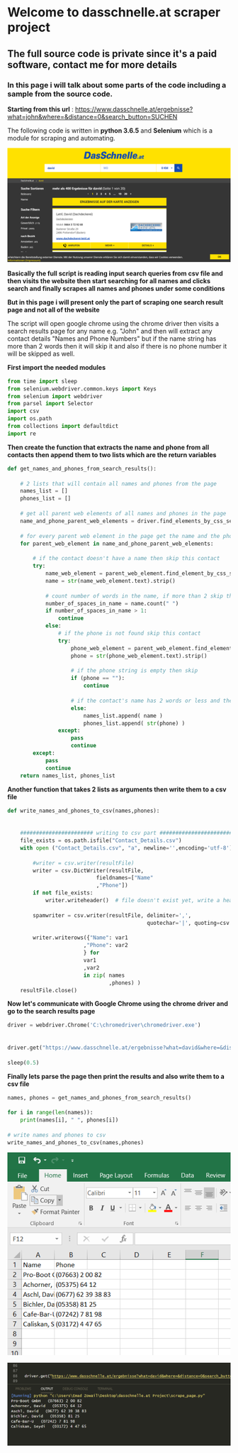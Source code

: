 # Welcome to dasschnelle.at scraper project

## The full source code is private since it's a paid software, contact me for more details

### In this page i will talk about some parts of the code including a sample from the source code.

**Starting from this url** : https://www.dasschnelle.at/ergebnisse?what=john&where=&distance=0&search_button=SUCHEN

The following code is written in **python 3.6.5** and **Selenium** which is a module for scraping and automating.

![Image of search results page](https://raw.githubusercontent.com/zowail/dasschnelle-scraper/master/dasschnelle%20search%20results%20page.PNG?token=AMfGvjJgWfWdTtmG3_NMxZGAiwpcpw3Sks5a7k7gwA%3D%3D)

**Basically the full script is reading input search queries from csv file and then visits the website then start searching for all names and clicks search and finally scrapes all names and phones under some conditions**

**But in this page i will present only the part of scraping one search result page and not all of the website**

The script will open google chrome using the chrome driver then visits a search results page for any name e.g. "John"
and then will extract any contact details "Names and Phone Numbers" but if the name string has more than 2 words then it will skip it and also if there is no phone number it will be skipped as well.

**First import the needed modules**
```python
from time import sleep
from selenium.webdriver.common.keys import Keys
from selenium import webdriver
from parsel import Selector
import csv
import os.path
from collections import defaultdict
import re
```

**Then create the function that extracts the name and phone from all contacts then append them to two lists which are the return variables**
```python
def get_names_and_phones_from_search_results():
    
    # 2 lists that will contain all names and phones from the page
    names_list = []
    phones_list = []

    # get all parent web elements of all names and phones in the page
    name_and_phone_parent_web_elements = driver.find_elements_by_css_selector("article[typeof = 'Organization']")

    # for every parent web element in the page get the name and the phone web elements and then get the text
    for parent_web_element in name_and_phone_parent_web_elements:
        
        # if the contact doesn't have a name then skip this contact
        try:
            name_web_element = parent_web_element.find_element_by_css_selector("h3[property='legalName']")
            name = str(name_web_element.text).strip()

            # count number of words in the name, if more than 2 skip the appending part
            number_of_spaces_in_name = name.count(" ")
            if number_of_spaces_in_name > 1:
                continue
            else:
                # if the phone is not found skip this contact
                try:
                    phone_web_element = parent_web_element.find_element_by_css_selector("span[property = 'telephone']")
                    phone = str(phone_web_element.text).strip()

                    # if the phone string is empty then skip
                    if (phone == ""):
                        continue

                    # if the contact's name has 2 words or less and the phone is found then append to the list
                    else:
                        names_list.append( name )
                        phones_list.append( str(phone) )
                except:
                    pass
                    continue
        except:
            pass
            continue
    return names_list, phones_list
```

**Another function that takes 2 lists as arguments then write them to a csv file**
```python
def write_names_and_phones_to_csv(names,phones):
    

    ####################### writing to csv part #########################
    file_exists = os.path.isfile("Contact_Details.csv")
    with open ("Contact_Details.csv", "a", newline='',encoding='utf-8') as resultFile:  # open input file for reading

        #writer = csv.writer(resultFile)
        writer = csv.DictWriter(resultFile,
                            fieldnames=["Name"
                            ,"Phone"])
        if not file_exists:
            writer.writeheader()  # file doesn't exist yet, write a header
        
        spamwriter = csv.writer(resultFile, delimiter=',',
                                            quotechar='|', quoting=csv.QUOTE_MINIMAL)

        writer.writerows({"Name": var1
                        ,"Phone": var2
                        } for
                        var1
                        ,var2
                        in zip( names
                                ,phones) )
    resultFile.close()
```

**Now let's communicate with Google Chrome using the chrome driver and go to the search results page**
```python
driver = webdriver.Chrome('C:\chromedriver\chromedriver.exe')


driver.get("https://www.dasschnelle.at/ergebnisse?what=david&where=&distance=0&search_button=SUCHEN")

sleep(0.5)
```

**Finally lets parse the page then print the results and also write them to a csv file**
```python
names, phones = get_names_and_phones_from_search_results()

for i in range(len(names)):
    print(names[i], " ", phones[i])

# write names and phones to csv
write_names_and_phones_to_csv(names,phones)
```

![Image of CSV Output](https://raw.githubusercontent.com/zowail/dasschnelle-scraper/master/csv%20results.PNG?token=AMfGvvg0TvqbQMrmcymnm_3ijAMt57sXks5a7k9awA%3D%3D)

![Image of VS Code Output](https://raw.githubusercontent.com/zowail/dasschnelle-scraper/master/vs%20code%20output.PNG?token=AMfGvr7BmAkYB8yQY0-zIvG_GqjAvkpRks5a7k9jwA%3D%3D)
